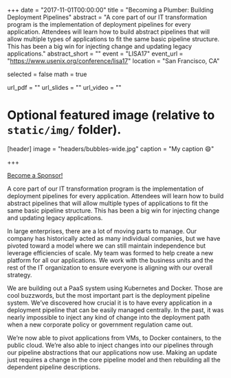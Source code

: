 +++
date = "2017-11-01T00:00:00"
title = "Becoming a Plumber: Building Deployment Pipelines"
abstract = "A core part of our IT transformation program is the implementation of deployment pipelines for every application. Attendees will learn how to build abstract pipelines that will allow multiple types of applications to fit the same basic pipeline structure. This has been a big win for injecting change and updating legacy applications."
abstract_short = ""
event = "LISA17"
event_url = "https://www.usenix.org/conference/lisa17"
location = "San Francisco, CA"

selected = false
math = true

url_pdf = ""
url_slides = ""
url_video = ""

# Optional featured image (relative to `static/img/` folder).
[header]
image = "headers/bubbles-wide.jpg"
caption = "My caption :smile:"

+++

[Become a Sponsor!](sponsorship@usenix.org)

A core part of our IT transformation program is the implementation of deployment pipelines for every application. Attendees will learn how to build abstract pipelines that will allow multiple types of applications to fit the same basic pipeline structure. This has been a big win for injecting change and updating legacy applications.

In large enterprises, there are a lot of moving parts to manage. Our company has historically acted as many individual companies, but we have pivoted toward a model where we can still maintain independence but leverage efficiencies of scale. My team was formed to help create a new platform for all our applications. We work with the business units and the rest of the IT organization to ensure everyone is aligning with our overall strategy.

We are building out a PaaS system using Kubernetes and Docker. Those are cool buzzwords, but the most important part is the deployment pipeline system. We’ve discovered how crucial it is to have every application in a deployment pipeline that can be easily managed centrally. In the past, it was nearly impossible to inject any kind of change into the deployment path when a new corporate policy or government regulation came out.

We’re now able to pivot applications from VMs, to Docker containers, to the public cloud. We’re also able to inject changes into our pipelines through our pipeline abstractions that our applications now use. Making an update just requires a change in the core pipeline model and then rebuilding all the dependent pipeline descriptions.
